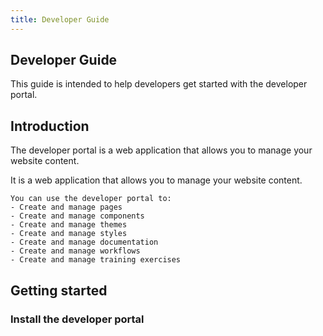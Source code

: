 ```yaml
---
title: Developer Guide
---
```


Developer Guide
----------------

This guide is intended to help developers get started with the developer portal.

## Introduction

The developer portal is a web application that allows you to manage your website content.

It is a web application that allows you to manage your website content.

    You can use the developer portal to:
    - Create and manage pages
    - Create and manage components
    - Create and manage themes
    - Create and manage styles
    - Create and manage documentation
    - Create and manage workflows
    - Create and manage training exercises


## Getting started


### Install the developer portal

